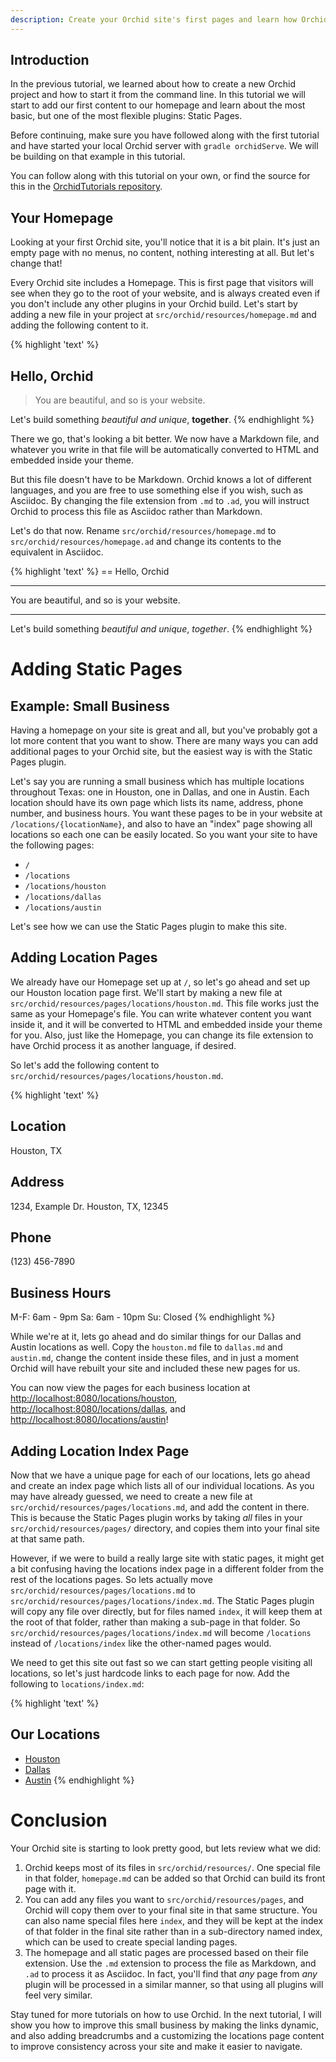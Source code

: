 ```yaml
---
description: Create your Orchid site's first pages and learn how Orchid processes files. 
---
```


## Introduction

In the previous tutorial, we learned about how to create a new Orchid project and how to start it from the command line.
In this tutorial we will start to add our first content to our homepage and learn about the most basic, but one of the
most flexible plugins: Static Pages.

Before continuing, make sure you have followed along with the first tutorial and have started your local Orchid server 
with `gradle orchidServe`. We will be building on that example in this tutorial.

You can follow along with this tutorial on your own, or find the source for this in the 
[OrchidTutorials repository](https://github.com/JavaEden/OrchidTutorials/tree/master/02). 

## Your Homepage

Looking at your first Orchid site, you'll notice that it is a bit plain. It's just an empty page with no menus, no 
content, nothing interesting at all. But let's change that!

Every Orchid site includes a Homepage. This is first page that visitors will see when they go to the root of your 
website, and is always created even if you don't include any other plugins in your Orchid build. Let's start by adding a
new file in your project at `src/orchid/resources/homepage.md` and adding the following content to it. 

{% highlight 'text' %}
## Hello, Orchid

> You are beautiful, and so is your website.

Let's build something _beautiful and unique_, **together**.
{% endhighlight %}

There we go, that's looking a bit better. We now have a Markdown file, and whatever you write in that file will be 
automatically converted to HTML and embedded inside your theme. 

But this file doesn't have to be Markdown. Orchid knows a lot of different languages, and you are free to use something 
else if you wish, such as Asciidoc. By changing the file extension from `.md` to `.ad`, you will instruct Orchid to 
process this file as Asciidoc rather than Markdown. 

Let's do that now. Rename `src/orchid/resources/homepage.md` to `src/orchid/resources/homepage.ad` and change its 
contents to the equivalent in Asciidoc.

{% highlight 'text' %}
== Hello, Orchid

____
You are beautiful, and so is your website.
____

Let's build something _beautiful and unique_, *together*.
{% endhighlight %}

# Adding Static Pages

## Example: Small Business

Having a homepage on your site is great and all, but you've probably got a lot more content that you want to show. There 
are many ways you can add additional pages to your Orchid site, but the easiest way is with the Static Pages plugin. 

Let's say you are running a small business which has multiple locations throughout Texas: one in Houston, one in Dallas,
and one in Austin. Each location should have its own page which lists its name, address, phone number, and business 
hours. You want these pages to be in your website at `/locations/{locationName}`, and also to have an "index" page 
showing all locations so each one can be easily located. So you want your site to have the following pages:

- `/`
- `/locations`
- `/locations/houston`
- `/locations/dallas`
- `/locations/austin`

Let's see how we can use the Static Pages plugin to make this site.

## Adding Location Pages

We already have our Homepage set up at `/`, so let's go ahead and set up our Houston location page first. We'll start by
making a new file at `src/orchid/resources/pages/locations/houston.md`. This file works just the same as your Homepage's 
file. You can write whatever content you want inside it, and it will be converted to HTML and embedded inside your theme 
for you. Also, just like the Homepage, you can change its file extension to have Orchid process it as another language,
if desired.

So let's add the following content to `src/orchid/resources/pages/locations/houston.md`.

{% highlight 'text' %}
## Location

Houston, TX

## Address
 
1234, Example Dr.
Houston, TX, 12345

## Phone

(123) 456-7890

## Business Hours

M-F: 6am - 9pm
Sa: 6am - 10pm
Su: Closed
{% endhighlight %}

While we're at it, lets go ahead and do similar things for our Dallas and Austin locations as well. Copy the
`houston.md` file to `dallas.md` and `austin.md`, change the content inside these files, and in just a moment Orchid
will have rebuilt your site and included these new pages for us. 

You can now view the pages for each business location at 
[http://localhost:8080/locations/houston](http://localhost:8080/locations/houston), 
[http://localhost:8080/locations/dallas](http://localhost:8080/locations/dallas), and 
[http://localhost:8080/locations/austin](http://localhost:8080/locations/austin)!

## Adding Location Index Page

Now that we have a unique page for each of our locations, lets go ahead and create an index page which lists all of our 
individual locations. As you may have already guessed, we need to create a new file at 
`src/orchid/resources/pages/locations.md`, and add the content in there. This is because the Static Pages plugin works 
by taking _all_ files in your `src/orchid/resources/pages/` directory, and copies them into your final site at that same
path.  

However, if we were to build a really large site with static pages, it might get a bit confusing having the locations 
index page in a different folder from the rest of the locations pages. So lets actually move
`src/orchid/resources/pages/locations.md` to `src/orchid/resources/pages/locations/index.md`. The Static Pages plugin 
will copy any file over directly, but for files named `index`, it will keep them at the root of that folder, rather than
making a sub-page in that folder. So `src/orchid/resources/pages/locations/index.md` will become `/locations` instead of
`/locations/index` like the other-named pages would.

We need to get this site out fast so we can start getting people visiting all locations, so let's just hardcode links to 
each page for now. Add the following to `locations/index.md`:

{% highlight 'text' %}
## Our Locations

- [Houston](http://localhost:8080/locations/houston)
- [Dallas](http://localhost:8080/locations/dallas)
- [Austin](http://localhost:8080/locations/austin)
{% endhighlight %}

# Conclusion

Your Orchid site is starting to look pretty good, but lets review what we did:

1. Orchid keeps most of its files in `src/orchid/resources/`. One special file in that folder, `homepage.md` can be 
    added so that Orchid can build its front page with it. 
2. You can add any files you want to `src/orchid/resources/pages`, and Orchid will copy them over to your final site in 
    that same structure. You can also name special files here `index`, and they will be kept at the index of that folder 
    in the final site rather than in a sub-directory named index, which can be used to create special landing pages. 
3. The homepage and all static pages are processed based on their file extension. Use the `.md` extension to process the
    file as Markdown, and `.ad` to process it as Asciidoc. In fact, you'll find that _any_ page from _any_ plugin will 
    be processed in a similar manner, so that using all plugins will feel very similar.
    
Stay tuned for more tutorials on how to use Orchid. In the next tutorial, I will show you how to improve this small 
business by making the links dynamic, and also adding breadcrumbs and a customizing the locations page content to 
improve consistency across your site and make it easier to navigate.